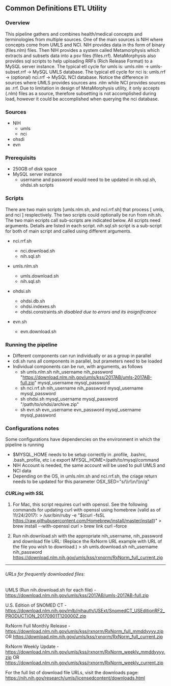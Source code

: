 ﻿## Common Definitions ETL Utility 


### Overview
This pipeline gathers and combines health/medical concepts and terminologies from multiple sources. 
One of the main sources is NIH where concepts come from UMLS and NCI. 
NIH provides data in ths form of binary (files.nlm) files. 
Then NIH provides a system called Metamorphysis which extracts and subsets data into a psv files (files.rrf). 
MetaMorphysis also provides sql scripts to help uploading RRFs (Rich Release Format) to a MySQL server instance.
The typical etl cycle for umls is: umls.nlm -> umls-subset.rrf -> MySQL UMLS database.
The typical etl cycle for nci is: umls.rrf -> (optional) nci.rrf -> MySQL NCI database.
Notice the difference in sources where UMLS provides sources ans .nlm while NCI provides sources as .rrf. 
Due to limitation in design of MetaMorphysis utility, it only accepts (.nlm) files as a source, therefore subsetting is not accomplished during load, however it could be accomplished when querying the nci database.  



### Sources 
 - NIH
   - umls
   - nci
 - ohsdi
 - evn

### Prerequisits
 
 - 250GB of disk space
 - MySQL server instance
   - username and password would need to be updated in nih.sql.sh, ohdsi.sh scripts



### Scripts

 There are two main scripts [umls.nlm.sh, and nci.rrf.sh] that process [ umls, and nci ] resplectively. 
 The two scripts could optionally be run from nih.sh. The two main ecripts call sub-scripts are indicated below. All scripts need arguments. 
 Details are listed in each script. nih.sql.sh script is a sub-script for both of main script and called using different arguments.  
 
 - nci.rrf.sh
   - nci.download.sh				
   - nih.sql.sh
 
 - umls.nlm.sh
   - umls.download.sh	
   - nih.sql.sh

 - ohdsi.sh
   - ohdsi.db.sh
   - ohdsi.indexes.sh
   - ohdsi.constraints.sh _disabled due to errors and its insignificance_

 - evn.sh
   - evn.download.sh


### Running the pipeline

- Different components can run individually or as a group in parallel
- cdi.sh runs all components in parallel, but prameters need to be loaded
- Individual components can be run, with arguments, as follows
  - sh umls.nlm.sh nih_username nih_password "https://download.nlm.nih.gov/umls/kss/2017AB/umls-2017AB-full.zip" mysql_username mysql_password
  - sh nci.rrf.sh nih_username nih_password mysql_username mysql_password
  - sh ohdsi.sh mysql_username mysql_password "/path/to/ohdsi/archive.zip"
  - sh evn.sh evn_username evn_password mysql_username mysql_password



### Configurations notes

 Some configurations have dependencies on the environment in which the pipeline is running
  - $MYSQL_HOME needs to be setup correctly in .profile, .bashrc, .bash_profile, etc i.e export MYSQL_HOME=/path/to/mysql/command
  - NIH Account is needed, the same account will be used to pull UMLS and NCI data
  - Depending on the OS, in umls.nlm.sh and nci.rrf.sh, the criage return needs to be updated for this parameter OSX_SED="s/\\\r\\\n/\\\n/g"      


#### _CURLing with SSL_


1) For Mac, this script requires curl with openssl. See the following commands for updating curl with openssl using homebrew (valid as of 11/24/2017):
		> /usr/bin/ruby -e "$(curl -fsSL https://raw.githubusercontent.com/Homebrew/install/master/install)"
		> brew install --with-openssl curl
		> brew link curl –force



2) Run nih.download.sh with the appropriate nih_username, nih_password and download file URL: (Replace the RxNorm URL example with URL of the file you wish to download.)
		> sh umls.download.sh nih_username nih_password https://download.nlm.nih.gov/umls/kss/rxnorm/RxNorm_full_current.zip
        

----------------------------------------

###### _URLs for frequently downloaded files:_

UMLS (Run nih.download.sh for each file) -
https://download.nlm.nih.gov/umls/kss/2017AB/umls-2017AB-full.zip


U.S. Edition of SNOMED CT -
https://download.nlm.nih.gov/mlb/nihauth/USExt/SnomedCT_USEditionRF2_PRODUCTION_20170901T120000Z.zip


RxNorm Full Monthly Release -
https://download.nlm.nih.gov/umls/kss/rxnorm/RxNorm_full_mmddyyyy.zip
OR
https://download.nlm.nih.gov/umls/kss/rxnorm/RxNorm_full_current.zip

RxNorm Weekly Update - 
https://download.nlm.nih.gov/umls/kss/rxnorm/RxNorm_weekly_mmddyyyy.zip
OR
https://download.nlm.nih.gov/umls/kss/rxnorm/RxNorm_weekly_current.zip



For the full list of download file URLs, visit the downloads page:
https://nih.nih.gov/research/umls/licensedcontent/downloads.html

